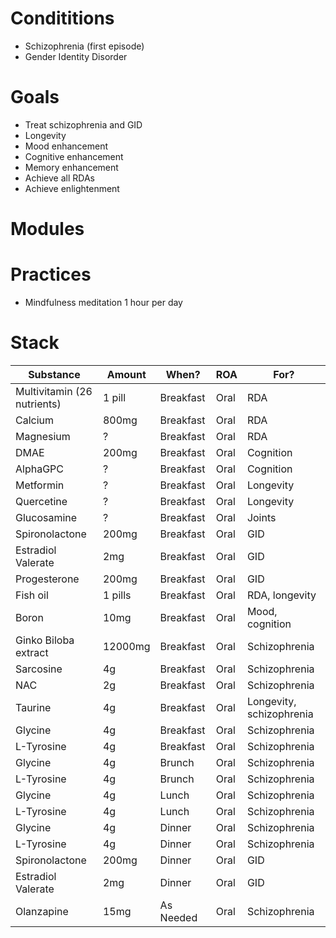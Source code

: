 # Condititions
- Schizophrenia (first episode)
- Gender Identity Disorder

# Goals
- Treat schizophrenia and GID
- Longevity
- Mood enhancement
- Cognitive enhancement
- Memory enhancement
- Achieve all RDAs
- Achieve enlightenment

# Modules

# Practices
- Mindfulness meditation 1 hour per day

# Stack
| Substance                   | Amount  | When?     | ROA  | For?                     |
| --------------------------- | ------- | --------- | ---- | ------------------------ |
| Multivitamin (26 nutrients) | 1 pill  | Breakfast | Oral | RDA                      |
| Calcium                     | 800mg   | Breakfast | Oral | RDA                      |
| Magnesium                   | ?       | Breakfast | Oral | RDA                      |
| DMAE                        | 200mg   | Breakfast | Oral | Cognition                |
| AlphaGPC                    | ?       | Breakfast | Oral | Cognition                |
| Metformin                   | ?       | Breakfast | Oral | Longevity                |
| Quercetine                  | ?       | Breakfast | Oral | Longevity                |
| Glucosamine                 | ?       | Breakfast | Oral | Joints                   |
| Spironolactone              | 200mg   | Breakfast | Oral | GID                      |
| Estradiol Valerate          | 2mg     | Breakfast | Oral | GID                      |
| Progesterone                | 200mg   | Breakfast | Oral | GID                      |
| Fish oil                    | 1 pills | Breakfast | Oral | RDA, longevity           |
| Boron                       | 10mg    | Breakfast | Oral | Mood, cognition          |
| Ginko Biloba extract        | 12000mg | Breakfast | Oral | Schizophrenia            |
| Sarcosine                   | 4g      | Breakfast | Oral | Schizophrenia            |
| NAC                         | 2g      | Breakfast | Oral | Schizophrenia            |
| Taurine                     | 4g      | Breakfast | Oral | Longevity, schizophrenia |
| Glycine                     | 4g      | Breakfast | Oral | Schizophrenia            |
| L-Tyrosine                  | 4g      | Breakfast | Oral | Schizophrenia            |
| Glycine                     | 4g      | Brunch    | Oral | Schizophrenia            |
| L-Tyrosine                  | 4g      | Brunch    | Oral | Schizophrenia            |
| Glycine                     | 4g      | Lunch     | Oral | Schizophrenia            |
| L-Tyrosine                  | 4g      | Lunch     | Oral | Schizophrenia            |
| Glycine                     | 4g      | Dinner    | Oral | Schizophrenia            |
| L-Tyrosine                  | 4g      | Dinner    | Oral | Schizophrenia            |
| Spironolactone              | 200mg   | Dinner    | Oral | GID                      |
| Estradiol Valerate          | 2mg     | Dinner    | Oral | GID                      |
| Olanzapine                  | 15mg    | As Needed | Oral | Schizophrenia            |